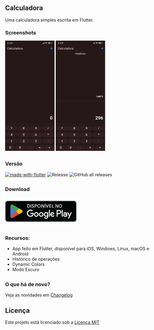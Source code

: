 ## Calculadora
Uma calculadora simples escrita em Flutter.

### Screenshots

<img src="screenshots/preview.jpg?raw=true" width="32%"> <img src="screenshots/preview2.jpg?raw=true" width="32%">

##

### Versão
[![made-with-flutter](https://img.shields.io/badge/Made%20with-Flutter-1f425f.svg)](https://flutter.dev/)
![Release](https://img.shields.io/github/v/release/hendrilmendes/Calculadora)
![GitHub all releases](https://img.shields.io/github/downloads/hendrilmendes/Calculadora/total?color=white&style=plastic)
##

### Download

[<img src="img/get_google-play.png"
     alt="Baixar pela Google Play"
     height="90">](https://play.google.com/store/apps/details?id=com.github.hendrilmendes.calculadora)
##

### Recursos:

* App feito em Flutter, disponível para iOS, Windows, Linux, macOS e Android
* Histórico de operações
* Dynamic Colors
* Modo Escuro
##

### O que há de novo?

Veja as novidades em [Changelog](Changelog.md)
##

## Licença
Este projeto está licenciado sob a [Licença MIT](LICENSE.md)
